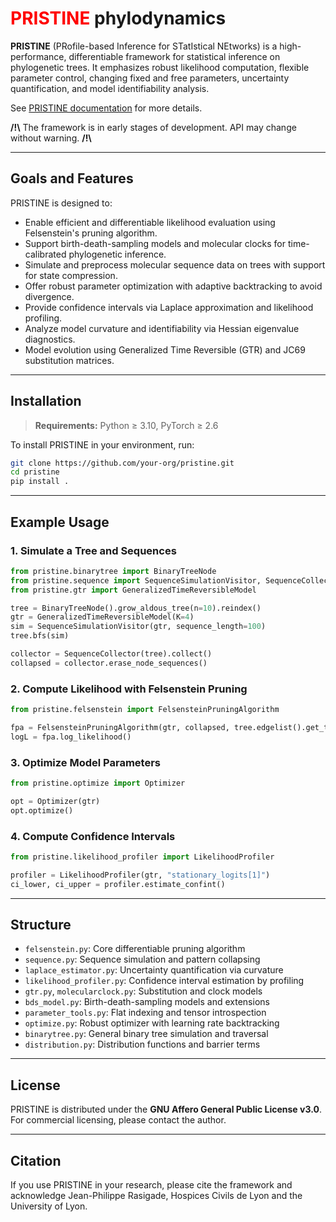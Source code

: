 # <span style="color:red">PRISTINE</span> phylodynamics

**PRISTINE** (PRofile-based Inference for STatIstical NEtworks) is a high-performance, differentiable framework for statistical inference on phylogenetic trees. It emphasizes robust likelihood computation, flexible parameter control, changing fixed and free parameters, uncertainty quantification, and model identifiability analysis.

See [PRISTINE documentation](https://rasigadelab.github.io/pristine/) for more details.

**/!\\** The framework is in early stages of development. API may change without warning. **/!\\** 

---

## Goals and Features

PRISTINE is designed to:

- Enable efficient and differentiable likelihood evaluation using Felsenstein's pruning algorithm.
- Support birth-death-sampling models and molecular clocks for time-calibrated phylogenetic inference.
- Simulate and preprocess molecular sequence data on trees with support for state compression.
- Offer robust parameter optimization with adaptive backtracking to avoid divergence.
- Provide confidence intervals via Laplace approximation and likelihood profiling.
- Analyze model curvature and identifiability via Hessian eigenvalue diagnostics.
- Model evolution using Generalized Time Reversible (GTR) and JC69 substitution matrices.

---

## Installation

> **Requirements:** Python ≥ 3.10, PyTorch ≥ 2.6

To install PRISTINE in your environment, run:

```bash
git clone https://github.com/your-org/pristine.git
cd pristine
pip install .
```

---

## Example Usage

### 1. Simulate a Tree and Sequences

```python
from pristine.binarytree import BinaryTreeNode
from pristine.sequence import SequenceSimulationVisitor, SequenceCollector
from pristine.gtr import GeneralizedTimeReversibleModel

tree = BinaryTreeNode().grow_aldous_tree(n=10).reindex()
gtr = GeneralizedTimeReversibleModel(K=4)
sim = SequenceSimulationVisitor(gtr, sequence_length=100)
tree.bfs(sim)

collector = SequenceCollector(tree).collect()
collapsed = collector.erase_node_sequences()
```

### 2. Compute Likelihood with Felsenstein Pruning

```python
from pristine.felsenstein import FelsensteinPruningAlgorithm

fpa = FelsensteinPruningAlgorithm(gtr, collapsed, tree.edgelist().get_tree_time_calibrator_fixed())
logL = fpa.log_likelihood()
```

### 3. Optimize Model Parameters

```python
from pristine.optimize import Optimizer

opt = Optimizer(gtr)
opt.optimize()
```

### 4. Compute Confidence Intervals

```python
from pristine.likelihood_profiler import LikelihoodProfiler

profiler = LikelihoodProfiler(gtr, "stationary_logits[1]")
ci_lower, ci_upper = profiler.estimate_confint()
```

---

## Structure

- `felsenstein.py`: Core differentiable pruning algorithm
- `sequence.py`: Sequence simulation and pattern collapsing
- `laplace_estimator.py`: Uncertainty quantification via curvature
- `likelihood_profiler.py`: Confidence interval estimation by profiling
- `gtr.py`, `molecularclock.py`: Substitution and clock models
- `bds_model.py`: Birth-death-sampling models and extensions
- `parameter_tools.py`: Flat indexing and tensor introspection
- `optimize.py`: Robust optimizer with learning rate backtracking
- `binarytree.py`: General binary tree simulation and traversal
- `distribution.py`: Distribution functions and barrier terms

---

## License

PRISTINE is distributed under the **GNU Affero General Public License v3.0**. For commercial licensing, please contact the author.

---

## Citation

If you use PRISTINE in your research, please cite the framework and acknowledge Jean-Philippe Rasigade, Hospices Civils de Lyon and the University of Lyon.

